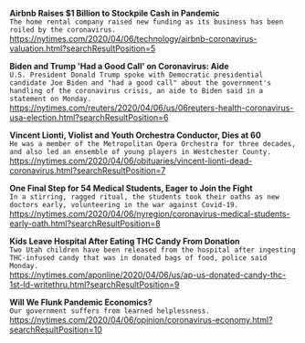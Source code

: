 **Airbnb Raises $1 Billion to Stockpile Cash in Pandemic**\
`The home rental company raised new funding as its business has been roiled by the coronavirus.`\
https://nytimes.com/2020/04/06/technology/airbnb-coronavirus-valuation.html?searchResultPosition=5

**Biden and Trump 'Had a Good Call' on Coronavirus: Aide**\
`U.S. President Donald Trump spoke with Democratic presidential candidate Joe Biden and "had a good call" about the government's handling of the coronavirus crisis, an aide to Biden said in a statement on Monday.`\
https://nytimes.com/reuters/2020/04/06/us/06reuters-health-coronavirus-usa-election.html?searchResultPosition=6

**Vincent Lionti, Violist and Youth Orchestra Conductor, Dies at 60**\
`He was a member of the Metropolitan Opera Orchestra for three decades, and also led an ensemble of young players in Westchester County.`\
https://nytimes.com/2020/04/06/obituaries/vincent-lionti-dead-coronavirus.html?searchResultPosition=7

**One Final Step for 54 Medical Students, Eager to Join the Fight**\
`In a stirring, ragged ritual, the students took their oaths as new doctors early, volunteering in the war against Covid-19.`\
https://nytimes.com/2020/04/06/nyregion/coronavirus-medical-students-early-oath.html?searchResultPosition=8

**Kids Leave Hospital After Eating THC Candy From Donation**\
`Two Utah children have been released from the hospital after ingesting THC-infused candy that was in donated bags of food, police said Monday. `\
https://nytimes.com/aponline/2020/04/06/us/ap-us-donated-candy-thc-1st-ld-writethru.html?searchResultPosition=9

**Will We Flunk Pandemic Economics?**\
`Our government suffers from learned helplessness.`\
https://nytimes.com/2020/04/06/opinion/coronavirus-economy.html?searchResultPosition=10

